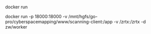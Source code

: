 # 

docker run 

docker run -p 18000:18000 -v /mnt/hgfs/go-pro/cyberspacemapping/www/scanning-client:/app -v /zrtx:/zrtx -d zw/worker